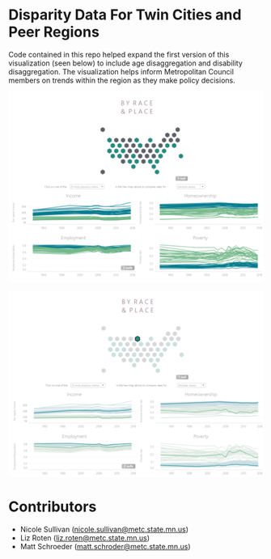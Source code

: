 # Disparity Data For Twin Cities and Peer Regions

Code contained in this repo helped expand the first version of this visualization (seen below) to include age disaggregation and disability disaggregation.  The visualization helps inform Metropolitan Council members on trends within the region as they make policy decisions.

![](Images/Disparity_DB1.PNG)

![](Images/Disparity_DB2.PNG)

# Contributors
* Nicole Sullivan (nicole.sullivan@metc.state.mn.us)
* Liz Roten (liz.roten@metc.state.mn.us)
* Matt Schroeder (matt.schroder@metc.state.mn.us)
